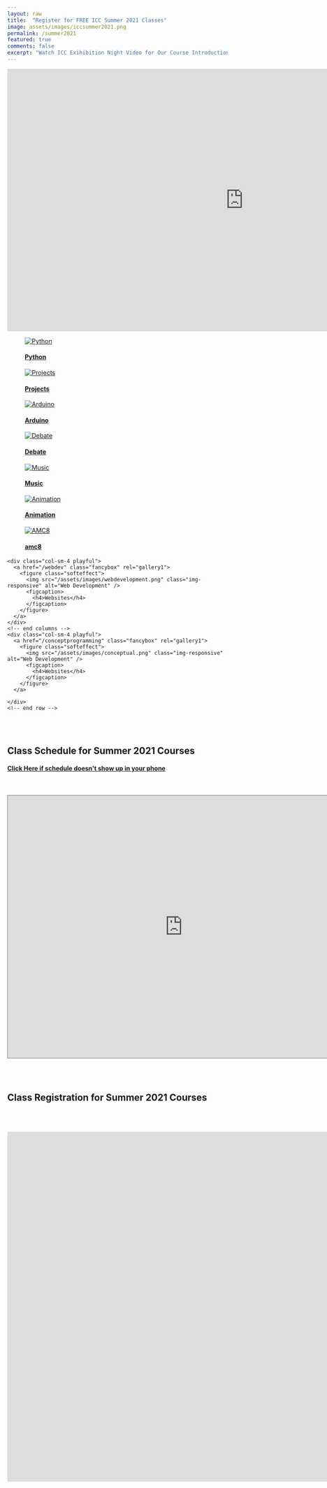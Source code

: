 ```yaml
---
layout: raw
title:  "Register for FREE ICC Summer 2021 Classes"
image: assets/images/iccsummer2021.png
permalink: /summer2021
featured: true
comments: false
excerpt: "Watch ICC Exihibition Night Video for Our Course Introduction!"
---
```




<link rel="stylesheet" href="/assets/css/gallery.css">

<div class="container">
  <!-- end row -->
  <div class="row">
  <iframe width="1080" height="600" src="https://www.youtube.com/embed/I1bRbykc9g4" title="YouTube video player" frameborder="0" allow="accelerometer; autoplay; clipboard-write; encrypted-media; gyroscope; picture-in-picture" allowfullscreen></iframe>
    </div>
  <div class="row">
    <div class="col-sm-4 playful">
      <a href="/python101" class="fancybox" rel="gallery1">
        <figure class="softeffect">
          <img src="/assets/images/turtleposter.png" class="img-responsive" alt="Python" />
          <figcaption>
            <h4>Python</h4>
          </figcaption>
        </figure>
      </a>
    </div>
    <!-- end columns -->
    <div class="col-sm-4 playful">
      <a href="/python102" class="fancybox" rel="gallery1">
        <figure class="softeffect">
          <img src="/assets/images/pythonprojects.png" class="img-responsive" alt="Projects" />
          <figcaption>
            <h4>Projects</h4>
          </figcaption>
        </figure>
      </a>
    </div>
    <!-- end columns -->
    <div class="col-sm-4 playful">
      <a href="/arduino" class="fancybox" rel="gallery1">
        <figure class="softeffect">
          <img src="/assets/images/arduino.png" class="img-responsive" alt="Arduino" />
          <figcaption>
            <h4>Arduino</h4>
          </figcaption>
        </figure>
      </a>
    </div>
    <!-- end columns -->
  </div>
  <!-- end row -->


  <div class="row">
    <div class="col-sm-4 playful">
      <a href="/congressdebate" class="fancybox" rel="gallery1">
        <figure class="softeffect">
          <img src="/assets/images/debate2.png" class="img-responsive" alt="Debate" />
          <figcaption>
            <h4>Debate</h4>
          </figcaption>
        </figure>
      </a>
    </div>
    <!-- end columns -->
    <div class="col-sm-4 playful">
      <a href="/codingmusic" class="fancybox" rel="gallery1">
        <figure class="softeffect">
          <img src="/assets/images/music2.png" class="img-responsive" alt="Music" />
          <figcaption>
            <h4>Music</h4>
          </figcaption>
        </figure>
      </a>
    </div>
    <!-- end columns -->
    <div class="col-sm-4 playful">
      <a href="/animation" class="fancybox" rel="gallery1">
        <figure class="softeffect">
          <img src="/assets/images/animation2.png" class="img-responsive" alt="Animation" />
          <figcaption>
            <h4>Animation</h4>
          </figcaption>
        </figure>
      </a>
    </div>
    <!-- end columns -->
  </div>
  <!-- end row -->

  <div class="row">
    <div class="col-sm-4 playful">
      <a href="/amc8" class="fancybox" rel="gallery1">
        <figure class="softeffect">
          <img src="/assets/images/amc8_prep.png" class="img-responsive" alt="AMC8" />
          <figcaption>
            <h4>amc8</h4>
          </figcaption>
        </figure>
      </a>
    </div>
    <!-- end columns -->

    <div class="col-sm-4 playful">
      <a href="/webdev" class="fancybox" rel="gallery1">
        <figure class="softeffect">
          <img src="/assets/images/webdevelopment.png" class="img-responsive" alt="Web Development" />
          <figcaption>
            <h4>Websites</h4>
          </figcaption>
        </figure>
      </a>
    </div>
    <!-- end columns -->
    <div class="col-sm-4 playful">
      <a href="/conceptprogramming" class="fancybox" rel="gallery1">
        <figure class="softeffect">
          <img src="/assets/images/conceptual.png" class="img-responsive" alt="Web Development" />
          <figcaption>
            <h4>Websites</h4>
          </figcaption>
        </figure>
      </a>

    </div>
    <!-- end row -->


<!-- end container -->
<br/><br/>


<h2>Class Schedule for Summer 2021 Courses </h2>
<h4>
<a href="/schedule2021">Click Here if schedule doesn't show up in your phone</a>
</h4>
<div>
<br/><br/>
<iframe src="https://calendar.google.com/calendar/embed?height=600&amp;wkst=1&amp;bgcolor=%23ffffff&amp;ctz=America%2FLos_Angeles&amp;src=ZnU4a2Nkb212b291bzNzOW50NGVrZmY3cGdAZ3JvdXAuY2FsZW5kYXIuZ29vZ2xlLmNvbQ&amp;color=%23B39DDB&amp;mode=AGENDA" style="border:solid 1px #777" width="800" height="600" frameborder="0" scrolling="no"></iframe>

</div>

<div>

<br/><br/>
<h2>Class Registration for Summer 2021 Courses </h2>

<br/><br/>


<iframe src="https://docs.google.com/forms/d/e/1FAIpQLSdFT0JamAsyhdJ7VYWkfcky5t1qm_yMUia_aZeAca8f3S_P3A/viewform?embedded=true" width="1600" height="800" frameborder="0" marginheight="0" marginwidth="0">Loading…</iframe>

</div>
